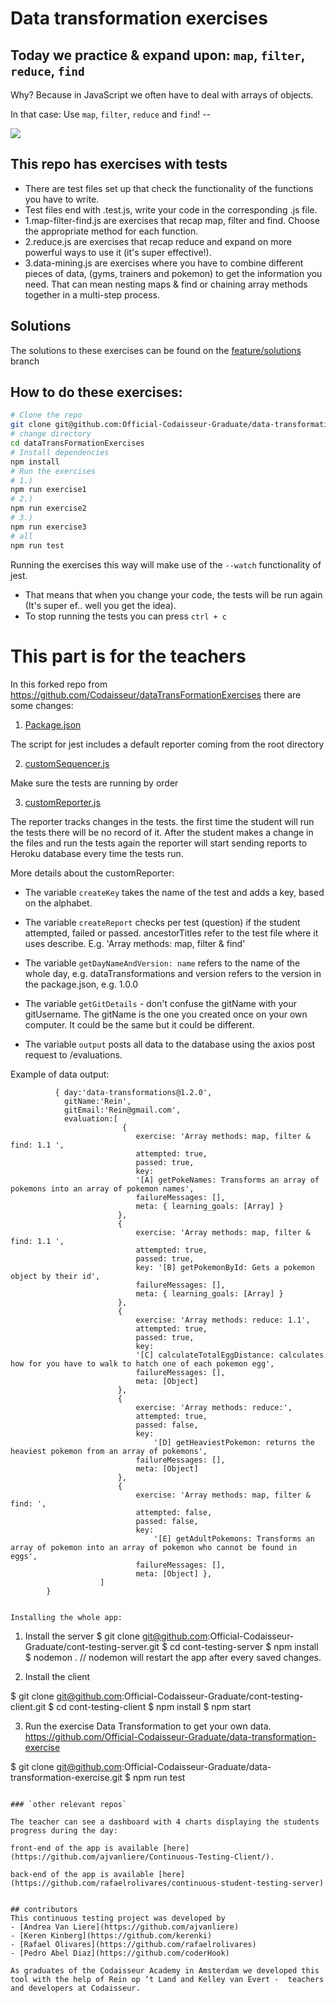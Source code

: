 # Data transformation exercises

## Today we practice & expand upon: `map`, `filter`, `reduce`, `find` 

Why? Because in JavaScript we often have to deal with arrays of objects. 

In that case: Use `map`, `filter`, `reduce` and `find`! --


![](https://media.giphy.com/media/iz0gAwkJzWg8g/giphy.gif)

## This repo has exercises with tests

- There are test files set up that check the functionality of the functions you have to write.
- Test files end with .test.js, write your code in the corresponding .js file. 
- 1.map-filter-find.js are exercises that recap map, filter and find. Choose the appropriate method for each function.
- 2.reduce.js are exercises that recap reduce and expand on more powerful ways to use it (it's super effective!).
- 3.data-mining.js are exercises where you have to combine different pieces of data, (gyms, trainers and pokemon) to get the information you need. That can mean nesting maps & find or chaining array methods together in a multi-step process.

## Solutions

The solutions to these exercises can be found on the [feature/solutions](https://github.com/Codaisseur/dataTransFormationExercises/tree/feature/solutions) branch


## How to do these exercises:

```bash
# Clone the repo
git clone git@github.com:Official-Codaisseur-Graduate/data-transformation-exercise.git
# change directory
cd dataTransFormationExercises
# Install dependencies
npm install
# Run the exercises
# 1.)
npm run exercise1
# 2.)
npm run exercise2
# 3.) 
npm run exercise3
# all
npm run test
```

Running the exercises this way will make use of the `--watch` functionality of jest. 

- That means that when you change your code, the tests will be run again (It's super ef.. well you get the idea).
- To stop running the tests you can press `ctrl + c`


# This part is for the teachers
In this forked repo from https://github.com/Codaisseur/dataTransFormationExercises there are some changes:

1. [Package.json](https://github.com/Official-Codaisseur-Graduate/data-transformation-exercise/blob/master/package.json)

The script for jest includes a default reporter coming from the root directory

2. [customSequencer.js](https://github.com/Official-Codaisseur-Graduate/data-transformation-exercise/blob/master/customSequencer.js)

Make sure the tests are running by order

3. [customReporter.js](https://github.com/Official-Codaisseur-Graduate/data-transformation-exercise/blob/master/customReporter.js)

The reporter tracks changes in the tests. the first time the student will run the tests there will be no record of it.
After the student makes a change in the files and run the tests again the reporter will start sending reports to Heroku database every time the tests run.

More details about the customReporter:

- The variable `createKey` takes the name of the test and adds a key, based on the alphabet.

- The variable `createReport` checks per test (question) if the student attempted, failed or passed. ancestorTitles refer to the test file where it uses describe. E.g. 'Array methods: map, filter & find'

- The variable `getDayNameAndVersion: name` refers to the name of the whole day, e.g. dataTransformations and version refers to the version in the package.json, e.g. 1.0.0

- The variable `getGitDetails` - don't confuse the gitName with your gitUsername. The gitName is the one you created once on your own computer. It could be the same but it could be different.

- The variable `output` posts all data to the database using the axios post request to /evaluations.

Example of data output:
```
          { day:'data-transformations@1.2.0',
            gitName:'Rein',
            gitEmail:'Rein@gmail.com',
            evaluation:[
                         {
                            exercise: 'Array methods: map, filter & find: 1.1 ',
                            attempted: true,
                            passed: true,
                            key:
                            '[A] getPokeNames: Transforms an array of pokemons into an array of pokemon names',
                            failureMessages: [],
                            meta: { learning_goals: [Array] } 
                        },
                        { 
                            exercise: 'Array methods: map, filter & find: 1.1 ',
                            attempted: true,
                            passed: true,
                            key: '[B] getPokemonById: Gets a pokemon object by their id',
                            failureMessages: [],
                            meta: { learning_goals: [Array] } 
                        },
                        { 
                            exercise: 'Array methods: reduce: 1.1',
                            attempted: true,
                            passed: true,
                            key:
                            '[C] calculateTotalEggDistance: calculates how for you have to walk to hatch one of each pokemon egg',
                            failureMessages: [],
                            meta: [Object] 
                        },
                        { 
                            exercise: 'Array methods: reduce:',
                            attempted: true,
                            passed: false,
                            key:
                                '[D] getHeaviestPokemon: returns the heaviest pokemon from an array of pokemons',
                            failureMessages: [],
                            meta: [Object] 
                        },
                        { 
                            exercise: 'Array methods: map, filter & find: ',
                            attempted: false,
                            passed: false,
                            key:
                                '[E] getAdultPokemons: Transforms an array of pokemon into an array of pokemon who cannot be found in eggs',
                            failureMessages: [],
                            meta: [Object] },
                    ]
        }

```

```

Installing the whole app:
```
1) Install the server
$ git clone git@github.com:Official-Codaisseur-Graduate/cont-testing-server.git
$ cd cont-testing-server
$ npm install
$ nodemon .
// nodemon will restart the app after every saved changes.

2) Install the client

$ git clone git@github.com:Official-Codaisseur-Graduate/cont-testing-client.git
$ cd cont-testing-client
$ npm install
$ npm start

3) Run the exercise Data Transformation to get your own data.
https://github.com/Official-Codaisseur-Graduate/data-transformation-exercise

$ git clone git@github.com:Official-Codaisseur-Graduate/data-transformation-exercise.git
$ npm run test
```

### `other relevant repos`

The teacher can see a dashboard with 4 charts displaying the students progress during the day:  

front-end of the app is available [here](https://github.com/ajvanliere/Continuous-Testing-Client/).

back-end of the app is available [here](https://github.com/rafaelrolivares/continuous-student-testing-server)


## contributors
This continuous testing project was developed by 
- [Andrea Van Liere](https://github.com/ajvanliere)
- [Keren Kinberg](https://github.com/kerenki)
- [Rafael Olivares](https://github.com/rafaelrolivares)
- [Pedro Abel Diaz](https://github.com/coderHook)

As graduates of the Codaisseur Academy in Amsterdam we developed this tool with the help of Rein op ‘t Land and Kelley van Evert -  teachers and developers at Codaisseur. 

